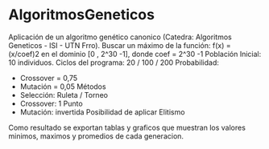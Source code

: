 # AlgoritmosGeneticos
Aplicación de un algoritmo genético canonico (Catedra: Algoritmos Geneticos - ISI - UTN Frro). 
Buscar un máximo de la función: f(x) = (x/coef)2 en el dominio [0 , 2^30 -1], donde coef = 2^30 -1
Población Inicial: 10 individuos.
Ciclos del programa: 20 / 100 / 200
Probabilidad:  
 - Crossover = 0,75
 - Mutación = 0,05
Métodos 
 - Selección: Ruleta / Torneo
 - Crossover: 1 Punto
 - Mutación: invertida
Posibilidad de aplicar Elitismo

Como resultado se exportan tablas y graficos que muestran los valores minimos, maximos y promedios de cada generacion.
